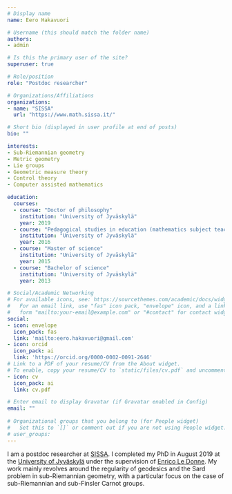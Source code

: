 ```yaml
---
# Display name
name: Eero Hakavuori

# Username (this should match the folder name)
authors:
- admin

# Is this the primary user of the site?
superuser: true

# Role/position
role: "Postdoc researcher"

# Organizations/Affiliations
organizations:
- name: "SISSA"
  url: "https://www.math.sissa.it/"

# Short bio (displayed in user profile at end of posts)
bio: ""

interests:
- Sub-Riemannian geometry
- Metric geometry
- Lie groups
- Geometric measure theory
- Control theory
- Computer assisted mathematics

education:
  courses:
  - course: "Doctor of philosophy"
    institution: "University of Jyväskylä"
    year: 2019
  - course: "Pedagogical studies in education (mathematics subject teacher)"
    institution: "University of Jyväskylä"
    year: 2016
  - course: "Master of science"
    institution: "University of Jyväskylä"
    year: 2015
  - course: "Bachelor of science"
    institution: "University of Jyväskylä"
    year: 2013

# Social/Academic Networking
# For available icons, see: https://sourcethemes.com/academic/docs/widgets/#icons
#   For an email link, use "fas" icon pack, "envelope" icon, and a link in the
#   form "mailto:your-email@example.com" or "#contact" for contact widget.
social:
- icon: envelope
  icon_pack: fas
  link: 'mailto:eero.hakavuori@gmail.com'
- icon: orcid
  icon_pack: ai
  link: 'https://orcid.org/0000-0002-0091-2646'
# Link to a PDF of your resume/CV from the About widget.
# To enable, copy your resume/CV to `static/files/cv.pdf` and uncomment the lines below.  
- icon: cv
  icon_pack: ai
  link: cv.pdf

# Enter email to display Gravatar (if Gravatar enabled in Config)
email: ""
  
# Organizational groups that you belong to (for People widget)
#   Set this to `[]` or comment out if you are not using People widget.  
# user_groups:
---
```


I am a postdoc researcher at [SISSA](https://www.math.sissa.it/). I completed my PhD in August 2019 at the [University of Jyväskylä](https://www.jyu.fi/science/en/maths) under the supervision of [Enrico Le Donne](https://sites.google.com/site/enricoledonne/).
My work mainly revolves around the regularity of geodesics and the Sard problem in sub-Riemannian geometry, with a particular focus on the case of sub-Riemannian and sub-Finsler Carnot groups.
